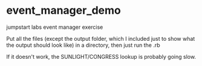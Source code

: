 # event_manager_demo
jumpstart labs event manager exercise

Put all the files (except the output folder, which I included just to show what the output should look like) in a directory, then just run the .rb

If it doesn't work, the SUNLIGHT/CONGRESS lookup is probably going slow.
